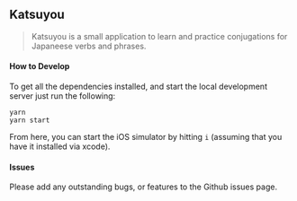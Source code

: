 ## Katsuyou

> Katsuyou is a small application to learn and practice conjugations for Japaneese verbs and phrases.

#### How to Develop

To get all the dependencies installed, and start the local development server just run the following:

```
yarn
yarn start
```

From here, you can start the iOS simulator by hitting `i` (assuming that you have it installed via xcode).

#### Issues

Please add any outstanding bugs, or features to the Github issues page.
